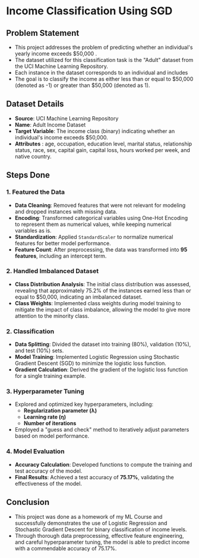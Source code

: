 # Income Classification Using SGD

## Problem Statement
- This project addresses the problem of predicting whether an individual's yearly income exceeds $50,000 .
- The dataset utilized for this classification task is the "Adult" dataset from the UCI Machine Learning Repository.
- Each instance in the dataset corresponds to an individual and includes 
- The goal is to classify the income as either less than or equal to $50,000 (denoted as -1) or greater than $50,000 (denoted as 1).

## Dataset Details
- **Source**: UCI Machine Learning Repository
- **Name**: Adult Income Dataset
- **Target Variable**: The income class (binary) indicating whether an individual's income exceeds $50,000.
- **Attributes** : age, occupation, education level, marital status, relationship status, race, sex, capital gain, capital loss, hours worked per week, and native country.

## Steps Done
### 1. Featured the Data
- **Data Cleaning**: Removed features that were not relevant for modeling and dropped instances with missing data.
- **Encoding**: Transformed categorical variables using One-Hot Encoding to represent them as numerical values, while keeping numerical variables as is.
- **Standardization**: Applied `StandardScaler` to normalize numerical features for better model performance.
- **Feature Count**: After preprocessing, the data was transformed into **95 features**, including an intercept term.

### 2. Handled Imbalanced Dataset
- **Class Distribution Analysis**: The initial class distribution was assessed, revealing that approximately 75.2% of the instances earned less than or equal to $50,000, indicating an imbalanced dataset.
- **Class Weights**: Implemented class weights during model training to mitigate the impact of class imbalance, allowing the model to give more attention to the minority class.


### 2. Classification
- **Data Splitting**: Divided the dataset into training (80%), validation (10%), and test (10%) sets.
- **Model Training**: Implemented Logistic Regression using Stochastic Gradient Descent (SGD) to minimize the logistic loss function.
- **Gradient Calculation**: Derived the gradient of the logistic loss function for a single training example.

### 3. Hyperparameter Tuning
- Explored and optimized key hyperparameters, including:
  - **Regularization parameter (λ)**
  - **Learning rate (η)**
  - **Number of iterations**
- Employed a "guess and check" method to iteratively adjust parameters based on model performance.

### 4. Model Evaluation
- **Accuracy Calculation**: Developed functions to compute the training and test accuracy of the model.
- **Final Results**: Achieved a test accuracy of **75.17%**, validating the effectiveness of the model.

## Conclusion
- This project was done as a homework of my ML Course and successfully demonstrates the use of Logistic Regression and Stochastic Gradient Descent for binary classification of income levels.
- Through thorough data preprocessing, effective feature engineering, and careful hyperparameter tuning, the model is able to predict income with a commendable accuracy of 75.17%.

